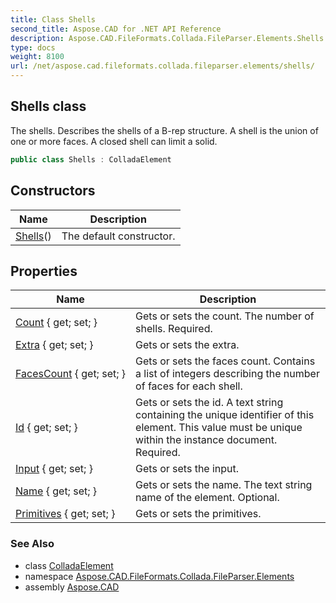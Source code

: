```yaml
---
title: Class Shells
second_title: Aspose.CAD for .NET API Reference
description: Aspose.CAD.FileFormats.Collada.FileParser.Elements.Shells class. The shells. Describes the shells of a Brep structure. A shell is the union of one or more faces. A closed shell can limit a solid
type: docs
weight: 8100
url: /net/aspose.cad.fileformats.collada.fileparser.elements/shells/
---
```

## Shells class

The shells. Describes the shells of a B-rep structure. A shell is the union of one or more faces. A closed shell can limit a solid.

```csharp
public class Shells : ColladaElement
```

## Constructors

| Name | Description |
| --- | --- |
| [Shells](shells/)() | The default constructor. |

## Properties

| Name | Description |
| --- | --- |
| [Count](../../aspose.cad.fileformats.collada.fileparser.elements/shells/count/) { get; set; } | Gets or sets the count. The number of shells. Required. |
| [Extra](../../aspose.cad.fileformats.collada.fileparser.elements/shells/extra/) { get; set; } | Gets or sets the extra. |
| [FacesCount](../../aspose.cad.fileformats.collada.fileparser.elements/shells/facescount/) { get; set; } | Gets or sets the faces count. Contains a list of integers describing the number of faces for each shell. |
| [Id](../../aspose.cad.fileformats.collada.fileparser.elements/shells/id/) { get; set; } | Gets or sets the id. A text string containing the unique identifier of this element. This value must be unique within the instance document. Required. |
| [Input](../../aspose.cad.fileformats.collada.fileparser.elements/shells/input/) { get; set; } | Gets or sets the input. |
| [Name](../../aspose.cad.fileformats.collada.fileparser.elements/shells/name/) { get; set; } | Gets or sets the name. The text string name of the element. Optional. |
| [Primitives](../../aspose.cad.fileformats.collada.fileparser.elements/shells/primitives/) { get; set; } | Gets or sets the primitives. |

### See Also

* class [ColladaElement](../colladaelement/)
* namespace [Aspose.CAD.FileFormats.Collada.FileParser.Elements](../../aspose.cad.fileformats.collada.fileparser.elements/)
* assembly [Aspose.CAD](../../)


